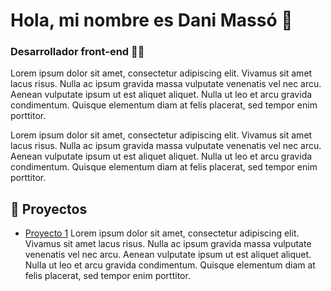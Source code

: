 # Hola, mi nombre es Dani Massó 👋
### Desarrollador front-end 🧑‍💻

Lorem ipsum dolor sit amet, consectetur adipiscing elit. Vivamus sit amet lacus risus. Nulla ac ipsum gravida massa vulputate venenatis vel nec arcu. Aenean vulputate ipsum ut est aliquet aliquet. Nulla ut leo et arcu gravida condimentum. Quisque elementum diam at felis placerat, sed tempor enim porttitor.

Lorem ipsum dolor sit amet, consectetur adipiscing elit. Vivamus sit amet lacus risus. Nulla ac ipsum gravida massa vulputate venenatis vel nec arcu. Aenean vulputate ipsum ut est aliquet aliquet. Nulla ut leo et arcu gravida condimentum. Quisque elementum diam at felis placerat, sed tempor enim porttitor. 

## 💼 Proyectos

- [Proyecto 1](https://www.danielmasso.com/) Lorem ipsum dolor sit amet, consectetur adipiscing elit. Vivamus sit amet lacus risus. Nulla ac ipsum gravida massa vulputate venenatis vel nec arcu. Aenean vulputate ipsum ut est aliquet aliquet. Nulla ut leo et arcu gravida condimentum. Quisque elementum diam at felis placerat, sed tempor enim porttitor. 

<!--
**dmmaso/dmmaso** is a ✨ _special_ ✨ repository because its `README.md` (this file) appears on your GitHub profile.

Here are some ideas to get you started:

- 🔭 I’m currently working on ...
- 🌱 I’m currently learning ...
- 👯 I’m looking to collaborate on ...
- 🤔 I’m looking for help with ...
- 💬 Ask me about ...
- 📫 How to reach me: ...
- 😄 Pronouns: ...
- ⚡ Fun fact: ...
-->

